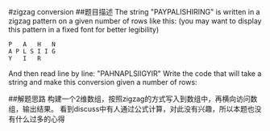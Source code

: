 #zigzag conversion
##题目描述
The string "PAYPALISHIRING" is written in a zigzag pattern on a given number of rows like this: (you may want to display this pattern in a fixed font for better legibility)
```
P   A   H   N
A P L S I I G
Y   I   R
```
And then read line by line: "PAHNAPLSIIGYIR"
Write the code that will take a string and make this conversion given a number of rows:

##解题思路
构建一个2维数组，按照zigzag的方式写入到数组中，再横向访问数组，输出结果。
看到discuss中有人通过公式计算，对此没有兴趣，所以本题也没有什么过多的心得
